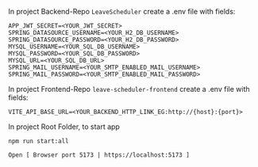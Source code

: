 In project Backend-Repo `LeaveScheduler` create a .env file with fields:

    APP_JWT_SECRET=<YOUR_JWT_SECRET>
    SPRING_DATASOURCE_USERNAME=<YOUR_H2_DB_USERNAME>
    SPRING_DATASOURCE_PASSWORD=<YOUR_H2_DB_PASSWORD>
    MYSQL_USERNAME=<YOUR_SQL_DB_USERNAME>
    MYSQL_PASSWORD=<YOUR_SQL_DB_PASSWORD>
    MYSQL_URL=<YOUR_SQL_DB_URL>
    SPRING_MAIL_USERNAME=<YOUR_SMTP_ENABLED_MAIL_USERNAME>
    SPRING_MAIL_PASSWORD=<YOUR_SMTP_ENABLED_MAIL_PASSWORD>

In project Frontend-Repo `leave-scheduler-frontend` create a .env file with fields:

    VITE_API_BASE_URL=<YOUR_BACKEND_HTTP_LINK_EG:http://{host}:{port}>

In project Root Folder, to start app

    npm run start:all

    Open [ Browser port 5173 | https://localhost:5173 ]
